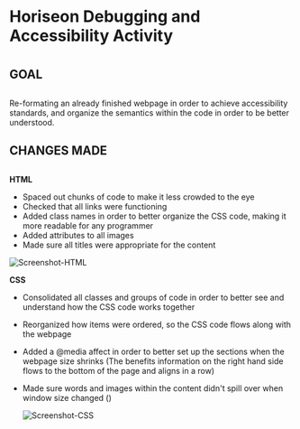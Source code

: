 # Horiseon Debugging and Accessibility Activity <h1>

## GOAL <h2>
Re-formating an already finished webpage in order to achieve accessibility standards, and organize the semantics within the code in order to be better understood.

## CHANGES MADE <h2>

**HTML** 
* Spaced out chunks of code to make it less crowded to the eye
* Checked that all links were functioning
* Added class names in order to better organize the CSS code, making it more readable for any programmer
* Added <alt> attributes to all images
* Made sure all titles were appropriate for the content

![Screenshot-HTML](Desktop/02-homework/Develop/assets/images/HTML.png)



**CSS**
* Consolidated all classes and groups of code in order to better see and understand how the CSS code works together
* Reorganized how items were ordered, so the CSS code flows along with the webpage
* Added a @media affect in order to better set up the sections when the webpage size shrinks (The benefits information on the right hand side flows to the bottom of the page and aligns in a row)
* Made sure words and images within the content didn't spill over when window size changed (<flex>)
  
  ![Screenshot-CSS](Desktop/02-homework/Develop/assets/images/CSS.png)
